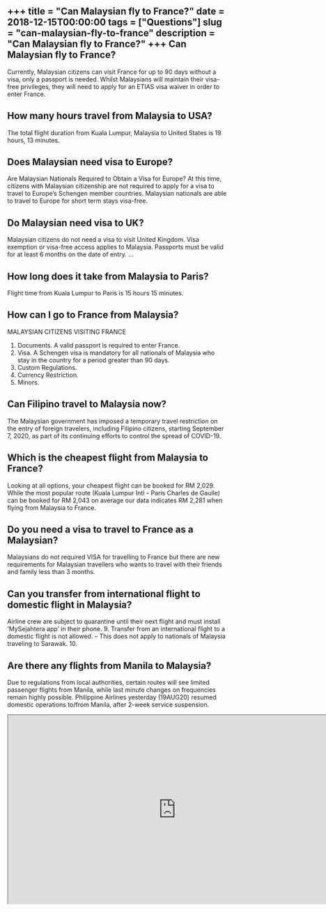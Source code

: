 +++
title = "Can Malaysian fly to France?"
date = 2018-12-15T00:00:00
tags = ["Questions"]
slug = "can-malaysian-fly-to-france"
description = "Can Malaysian fly to France?"
+++
Can Malaysian fly to France?
----------------------------

Currently, Malaysian citizens can visit France for up to 90 days without a visa, only a passport is needed. Whilst Malaysians will maintain their visa-free privileges, they will need to apply for an ETIAS visa waiver in order to enter France.

How many hours travel from Malaysia to USA?
-------------------------------------------

The total flight duration from Kuala Lumpur, Malaysia to United States is 19 hours, 13 minutes.

Does Malaysian need visa to Europe?
-----------------------------------

Are Malaysian Nationals Required to Obtain a Visa for Europe? At this time, citizens with Malaysian citizenship are not required to apply for a visa to travel to Europe’s Schengen member countries. Malaysian nationals are able to travel to Europe for short term stays visa-free.

Do Malaysian need visa to UK?
-----------------------------

Malaysian citizens do not need a visa to visit United Kingdom. Visa exemption or visa-free access applies to Malaysia. Passports must be valid for at least 6 months on the date of entry. …

How long does it take from Malaysia to Paris?
---------------------------------------------

Flight time from Kuala Lumpur to Paris is 15 hours 15 minutes.

How can I go to France from Malaysia?
-------------------------------------

MALAYSIAN CITIZENS VISITING FRANCE

1. Documents. A valid passport is required to enter France.
2. Visa. A Schengen visa is mandatory for all nationals of Malaysia who stay in the country for a period greater than 90 days.
3. Custom Regulations.
4. Currency Restriction.
5. Minors.

Can Filipino travel to Malaysia now?
------------------------------------

The Malaysian government has imposed a temporary travel restriction on the entry of foreign travelers, including Filipino citizens, starting September 7, 2020, as part of its continuing efforts to control the spread of COVID-19.

Which is the cheapest flight from Malaysia to France?
-----------------------------------------------------

Looking at all options, your cheapest flight can be booked for RM 2,029. While the most popular route (Kuala Lumpur Intl – Paris Charles de Gaulle) can be booked for RM 2,043 on average our data indicates RM 2,281 when flying from Malaysia to France.

Do you need a visa to travel to France as a Malaysian?
------------------------------------------------------

Malaysians do not required VISA for travelling to France but there are new requirements for Malaysian travellers who wants to travel with their friends and family less than 3 months.

Can you transfer from international flight to domestic flight in Malaysia?
--------------------------------------------------------------------------

Airline crew are subject to quarantine until their next flight and must install ’MySejahtera app’ in their phone. 9. Transfer from an international flight to a domestic flight is not allowed. – This does not apply to nationals of Malaysia traveling to Sarawak. 10.

Are there any flights from Manila to Malaysia?
----------------------------------------------

Due to regulations from local authorities, certain routes will see limited passenger flights from Manila, while last minute changes on frequencies remain highly possible. Philippine Airlines yesterday (19AUG20) resumed domestic operations to/from Manila, after 2-week service suspension.

<iframe allow="accelerometer; autoplay; clipboard-write; encrypted-media; gyroscope; picture-in-picture" allowfullscreen="" class="__youtube_prefs__  epyt-is-override  no-lazyload" data-no-lazy="1" data-origheight="433" data-origwidth="770" data-skipgform_ajax_framebjll="" height="433" id="_ytid_55889" loading="lazy" src="https://www.youtube.com/embed/3_TC-Dvl8kc?enablejsapi=1&autoplay=0&cc_load_policy=0&cc_lang_pref=&iv_load_policy=1&loop=0&modestbranding=0&rel=1&fs=1&playsinline=0&autohide=2&theme=dark&color=red&controls=1&" title="YouTube player" width="770"></iframe>